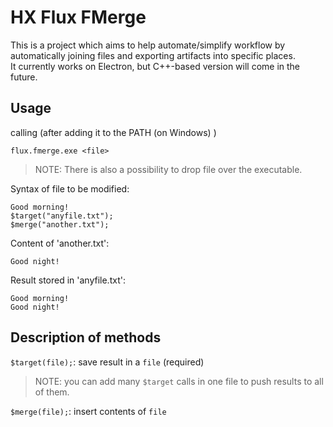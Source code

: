 # HX Flux FMerge
This is a project which aims to help automate/simplify workflow by automatically joining files and exporting artifacts into specific places.<br>It currently works on Electron, but C++-based version will come in the future.

## Usage
calling (after adding it to the PATH (on Windows) )
```
flux.fmerge.exe <file>
```
> NOTE: There is also a possibility to drop file over the executable.

Syntax of file to be modified:

```
Good morning!
$target("anyfile.txt");
$merge("another.txt");
```
Content of 'another.txt':
```
Good night!
```
Result stored in 'anyfile.txt':
```
Good morning!
Good night!
```

## Description of methods

`$target(file);`: save result in a `file` (required)

> NOTE: you can add many `$target` calls in one file to push results to all of them.

`$merge(file);`: insert contents of `file`

